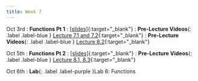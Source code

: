 ```yaml
---
title: Week 7
---
```

Oct 3rd
: **Functions Pt 1**
  : [\[slides\]](https://docs.google.com/presentation/d/1ooBobeBnzqStT2ROMa0qrp7xcpGhadKbDCF3XqZe9jw/edit?usp=sharing){:target="_blank"}
: **Pre-Lecture Videos**{: .label .label-blue } [Lecture 7.1 and 7.2](https://youtube.com/playlist?list=PLr509y092L2_NeKdtJ9GfMX5dL7AbZ0oc){:target="_blank"}
: **Pre-Lecture Videos**{: .label .label-blue } [Lecture 8.2](https://youtube.com/playlist?list=PLr509y092L29_eucVIY6vDewoz0DKEy6_){:target="_blank"}

Oct 5th
: **Functions Pt 2**
  : [\[slides\]](https://docs.google.com/presentation/d/1FuLvouxourbJQZCn-jSOwn_aXEt69pzDD0ekDGPZTks/edit?usp=sharing){:target="_blank"}
: **Pre-Lecture Videos**{: .label .label-blue } [Lecture 8.1, 8.3](https://youtube.com/playlist?list=PLr509y092L29_eucVIY6vDewoz0DKEy6_){:target="_blank"}

Oct 6th
: **Lab**{: .label .label-purple }Lab 6: Functions
